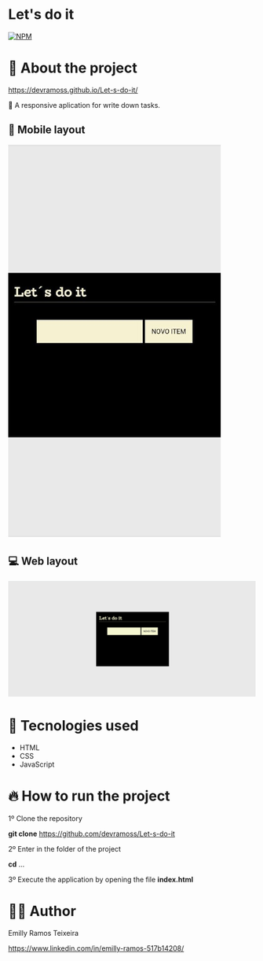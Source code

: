 # Let's do it

[![NPM](https://img.shields.io/npm/l/react)](https://github.com/devramoss/Let-s-do-it/blob/main/LICENSE) 

# :speech_balloon: About the project
https://devramoss.github.io/Let-s-do-it/

:memo: A responsive aplication for write down tasks.

## :iphone: Mobile layout
![Mobile 1](https://github.com/devramoss/Let-s-do-it/blob/main/imagens/layoutMobile.jpeg)

## :computer: Web layout
![Web 1](https://github.com/devramoss/Let-s-do-it/blob/main/imagens/layoutWeb.png)

# :wrench: Tecnologies used

- HTML 
- CSS
- JavaScript

# :fire: How to run the project

1º Clone the repository

**git clone** https://github.com/devramoss/Let-s-do-it

2º Enter in the folder of the project 

**cd** ...

3º Execute the application by opening the file **index.html**

# :woman_technologist: Author

Emilly Ramos Teixeira

https://www.linkedin.com/in/emilly-ramos-517b14208/
